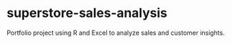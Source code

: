 # superstore-sales-analysis
Portfolio project using R and Excel to analyze sales and customer insights.
